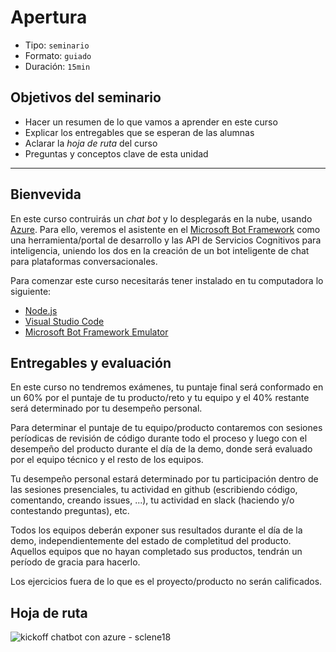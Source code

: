 # Apertura

* Tipo: `seminario`
* Formato: `guiado`
* Duración: `15min`

## Objetivos del seminario

* Hacer un resumen de lo que vamos a aprender en este curso
* Explicar los entregables que se esperan de las alumnas
* Aclarar la _hoja de ruta_ del curso
* Preguntas y conceptos clave de esta unidad

***

## Bienvevida

En este curso contruirás un _chat bot_ y lo desplegarás en la nube, usando
[Azure](https://azure.microsoft.com/). Para ello, veremos el asistente en el
[Microsoft Bot Framework](https://dev.botframework.com/) como una
herramienta/portal de desarrollo y las API de Servicios Cognitivos para
inteligencia, uniendo los dos en la creación de un bot inteligente de chat para
plataformas conversacionales.

Para comenzar este curso necesitarás tener instalado en tu computadora lo
siguiente:

* [Node.js](https://nodejs.org)
* [Visual Studio Code](https://code.visualstudio.com/download)
* [Microsoft Bot Framework Emulator](https://docs.microsoft.com/en-us/bot-framework/bot-service-debug-emulator)

## Entregables y evaluación

En este curso no tendremos exámenes, tu puntaje final será conformado en un 60%
por el puntaje de tu producto/reto y tu equipo y el 40% restante será
determinado por tu desempeño personal.

Para determinar el puntaje de tu equipo/producto contaremos con sesiones
períodicas de revisión de código durante todo el proceso y luego con el
desempeño del producto durante el día de la demo, donde será evaluado por el
equipo técnico y el resto de los equipos.

Tu desempeño personal estará determinado por tu participación dentro de las
sesiones presenciales, tu actividad en github (escribiendo código, comentando,
creando issues, ...), tu actividad en slack (haciendo y/o contestando
preguntas), etc.

Todos los equipos deberán exponer sus resultados durante el día de la demo,
independientemente del estado de completitud del producto. Aquellos equipos que
no hayan completado sus productos, tendrán un período de gracia para hacerlo.

Los ejercicios fuera de lo que es el proyecto/producto no serán calificados.

## Hoja de ruta

![kickoff chatbot con azure - sclene18](https://user-images.githubusercontent.com/25912510/35652117-451e55e2-06b0-11e8-9b1e-b67c0c4e8789.png)
